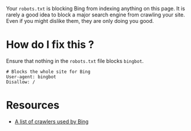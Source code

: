 Your `robots.txt` is blocking Bing from indexing anything on this page. It is rarely a good idea to block a major search engine from crawling your site. Even if you might dislike them, they are only doing you good. 

# How do I fix this ?

Ensure that nothing in the `robots.txt` file blocks `bingbot`.

```
# Blocks the whole site for Bing
User-agent: bingbot
Disallow: /
```

# Resources

* [A list of crawlers used by Bing](https://www.bing.com/webmaster/help/which-crawlers-does-bing-use-8c184ec0)
